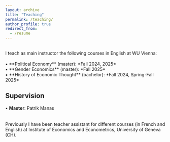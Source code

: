 ```yaml
---
layout: archive
title: "Teaching"
permalink: /teaching/
author_profile: true
redirect_from:
  - /resume
---
```

<!-- Google tag (gtag.js) -->
<script async src="https://www.googletagmanager.com/gtag/js?id=G-ER87WNKQCE"></script>
<script>
  window.dataLayer = window.dataLayer || [];
  function gtag(){dataLayer.push(arguments);}
  gtag('js', new Date());

  gtag('config', 'G-ER87WNKQCE');
</script>
<br />
I teach as main instructor the following courses in English at WU Vienna: <br />
 <br />
▪️ **Political Economy** (master): *Fall 2024, 2025*  <br />
▪️ **Gender Economics** (master): *Fall 2025*  <br />
▪️ **History of Economic Thought** (bachelor): *Fall 2024, Spring-Fall 2025* <br />

## Supervision  <br />
▪️ **Master**: Patrik Manas <br />
<br />
<br />
Previously I have been teacher assistant for different courses (in French and English) at Institute of Economics and Econometrics, University of Geneva (CH).
<br />


